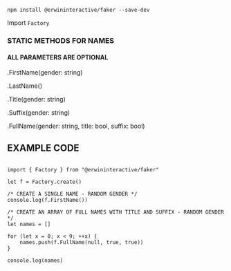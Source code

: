 ```npm install @erwininteractive/faker --save-dev```

Import ```Factory```

### STATIC METHODS FOR NAMES 

#### ALL PARAMETERS ARE OPTIONAL

.FirstName(gender: string)

.LastName()

.Title(gender: string)

.Suffix(gender: string)

.FullName(gender: string, title: bool, suffix: bool)


## EXAMPLE CODE 

```

import { Factory } from "@erwininteractive/faker"

let f = Factory.create()

/* CREATE A SINGLE NAME - RANDOM GENDER */
console.log(f.FirstName())

/* CREATE AN ARRAY OF FULL NAMES WITH TITLE AND SUFFIX - RANDOM GENDER */
let names = []

for (let x = 0; x < 9; ++x) {
    names.push(f.FullName(null, true, true))
}

console.log(names)

```

